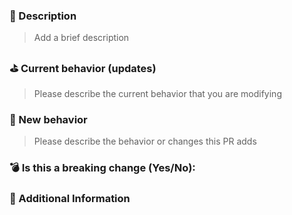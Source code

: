 <!---
Thanks for creating a Pull Request 💖!

Please read the following before submitting:
- PRs that adds new external dependencies might take a while to review.
- Keep your PR as small as possible.
- Limit your PR to one type (feature, refactoring, ci, or bugfix)
-->

### 📝 Description

> Add a brief description

### ⛳️ Current behavior (updates)

> Please describe the current behavior that you are modifying

### 🚀 New behavior

> Please describe the behavior or changes this PR adds

### 💣 Is this a breaking change (Yes/No):

<!-- If Yes, please describe the impact and migration path for existing Chakra users. -->

### 📝 Additional Information
